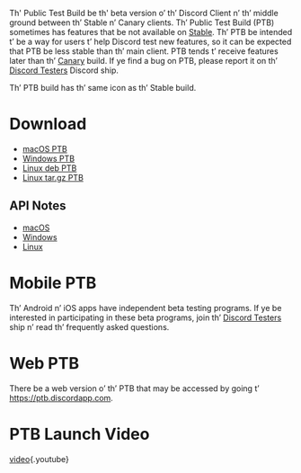 <!-- TITLE: [EN-PT] Discord Public Test Build -->

Th' Public Test Build be th' beta version o’ th’ Discord Client n’ th’ middle ground between th’ Stable n’ Canary clients. Th’ Public Test Build (PTB) sometimes has features that be not available on [Stable](/stable). Th’ PTB be intended t’ be a way for users t’ help Discord test new features, so it can be expected that PTB be less stable than th’ main client. PTB tends t’ receive features later than th’ [Canary](/canary) build. If ye find a bug on PTB, please report it on th’ [Discord Testers](https://discord.gg/discord-testers) Discord ship.

Th’ PTB build has th’ same icon as th’ Stable build.
# Download
* [macOS PTB](https://discordapp.com/api/download/ptb?platform=osx)
* [Windows PTB](https://discordapp.com/api/download/ptb?platform=win)
* [Linux deb PTB](https://discordapp.com/api/download/ptb?platform=linux&format=deb)
* [Linux tar.gz PTB](https://discordapp.com/api/download/ptb?platform=linux&format=tar.gz)
## API Notes
* [macOS](https://discordapp.com/api/ptb/updates?platform=osx)
* [Windows](https://discordapp.com/api/ptb/updates?platform=win)
* [Linux](https://discordapp.com/api/ptb/updates?platform=linux)

# Mobile PTB
Th’ Android n’ iOS apps have independent beta testing programs. If ye be interested in participating in these beta programs, join th’ [Discord Testers](http://discord.gg/discord-testers) ship n’ read th’ frequently asked questions.

# Web PTB
There be a web version o’ th’ PTB that may be accessed by going t’ https://ptb.discordapp.com.
# PTB Launch Video
[video](https://www.youtube.com/watch?v=HhrwPMtv8p4){.youtube}
